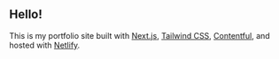 ## Hello!

This is my portfolio site built with [Next.js](https://nextjs.org/), [Tailwind CSS](https://tailwindcss.com/), [Contentful](https://www.contentful.com/), and hosted with [Netlify](https://www.netlify.com/).

